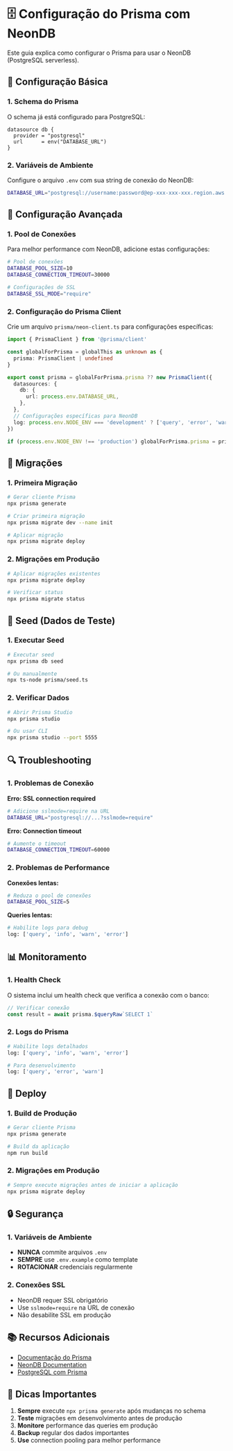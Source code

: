 # 🗄️ Configuração do Prisma com NeonDB

Este guia explica como configurar o Prisma para usar o NeonDB (PostgreSQL serverless).

## 🔧 Configuração Básica

### 1. Schema do Prisma

O schema já está configurado para PostgreSQL:

```prisma
datasource db {
  provider = "postgresql"
  url      = env("DATABASE_URL")
}
```

### 2. Variáveis de Ambiente

Configure o arquivo `.env` com sua string de conexão do NeonDB:

```bash
DATABASE_URL="postgresql://username:password@ep-xxx-xxx-xxx.region.aws.neon.tech/neondb?sslmode=require"
```

## 🚀 Configuração Avançada

### 1. Pool de Conexões

Para melhor performance com NeonDB, adicione estas configurações:

```bash
# Pool de conexões
DATABASE_POOL_SIZE=10
DATABASE_CONNECTION_TIMEOUT=30000

# Configurações de SSL
DATABASE_SSL_MODE="require"
```

### 2. Configuração do Prisma Client

Crie um arquivo `prisma/neon-client.ts` para configurações específicas:

```typescript
import { PrismaClient } from '@prisma/client'

const globalForPrisma = globalThis as unknown as {
  prisma: PrismaClient | undefined
}

export const prisma = globalForPrisma.prisma ?? new PrismaClient({
  datasources: {
    db: {
      url: process.env.DATABASE_URL,
    },
  },
  // Configurações específicas para NeonDB
  log: process.env.NODE_ENV === 'development' ? ['query', 'error', 'warn'] : ['error'],
})

if (process.env.NODE_ENV !== 'production') globalForPrisma.prisma = prisma
```

## 🔄 Migrações

### 1. Primeira Migração

```bash
# Gerar cliente Prisma
npx prisma generate

# Criar primeira migração
npx prisma migrate dev --name init

# Aplicar migração
npx prisma migrate deploy
```

### 2. Migrações em Produção

```bash
# Aplicar migrações existentes
npx prisma migrate deploy

# Verificar status
npx prisma migrate status
```

## 🧪 Seed (Dados de Teste)

### 1. Executar Seed

```bash
# Executar seed
npx prisma db seed

# Ou manualmente
npx ts-node prisma/seed.ts
```

### 2. Verificar Dados

```bash
# Abrir Prisma Studio
npx prisma studio

# Ou usar CLI
npx prisma studio --port 5555
```

## 🔍 Troubleshooting

### 1. Problemas de Conexão

**Erro: SSL connection required**
```bash
# Adicione sslmode=require na URL
DATABASE_URL="postgresql://...?sslmode=require"
```

**Erro: Connection timeout**
```bash
# Aumente o timeout
DATABASE_CONNECTION_TIMEOUT=60000
```

### 2. Problemas de Performance

**Conexões lentas:**
```bash
# Reduza o pool de conexões
DATABASE_POOL_SIZE=5
```

**Queries lentas:**
```bash
# Habilite logs para debug
log: ['query', 'info', 'warn', 'error']
```

## 📊 Monitoramento

### 1. Health Check

O sistema inclui um health check que verifica a conexão com o banco:

```typescript
// Verificar conexão
const result = await prisma.$queryRaw`SELECT 1`
```

### 2. Logs do Prisma

```bash
# Habilite logs detalhados
log: ['query', 'info', 'warn', 'error']

# Para desenvolvimento
log: ['query', 'error', 'warn']
```

## 🚀 Deploy

### 1. Build de Produção

```bash
# Gerar cliente Prisma
npx prisma generate

# Build da aplicação
npm run build
```

### 2. Migrações em Produção

```bash
# Sempre execute migrações antes de iniciar a aplicação
npx prisma migrate deploy
```

## 🔒 Segurança

### 1. Variáveis de Ambiente

- **NUNCA** commite arquivos `.env`
- **SEMPRE** use `.env.example` como template
- **ROTACIONAR** credenciais regularmente

### 2. Conexões SSL

- NeonDB requer SSL obrigatório
- Use `sslmode=require` na URL de conexão
- Não desabilite SSL em produção

## 📚 Recursos Adicionais

- [Documentação do Prisma](https://www.prisma.io/docs)
- [NeonDB Documentation](https://neon.tech/docs)
- [PostgreSQL com Prisma](https://www.prisma.io/docs/concepts/database-connectors/postgresql)

## 🎯 Dicas Importantes

1. **Sempre** execute `npx prisma generate` após mudanças no schema
2. **Teste** migrações em desenvolvimento antes de produção
3. **Monitore** performance das queries em produção
4. **Backup** regular dos dados importantes
5. **Use** connection pooling para melhor performance
